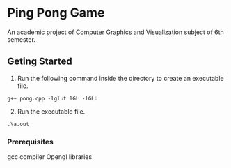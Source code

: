 # Ping Pong Game

An academic project of Computer Graphics and Visualization subject of 6th semester.

## Geting Started

1. Run the following command inside the directory to create an executable file.
```shell
g++ pong.cpp -lglut lGL -lGLU
```
2. Run the executable file.
```shell
.\a.out
```

### Prerequisites

gcc compiler
Opengl libraries
